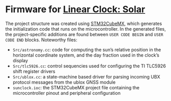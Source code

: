# Firmware for [Linear Clock: Solar](https://jmw.name/projects/linear-clock/)

The project structure was created using [STM32CubeMX](https://www.st.com/en/development-tools/stm32cubemx.html), which generates the initialization code that runs on the microcontroller. In the generated files, the project-specific additions are found between `USER CODE BEGIN` and `USER CODE END` blocks. Noteworthy files:

* `Src/astronomy.cc`: code for computing the sun’s relative position in the horizontal coordinate system, and the day fraction used in the clock’s display
* `Src/tlc5926.cc`: control sequencies used for configuring the TI TLC5926 shift register drivers
* `Src/ublox.cc`: a state-machine based driver for parsing incoming UBX protocol messages from the ublox GNSS module
* `sunclock.ioc`: the STM32CubeMX project file containing the microcontroller pinout and peripheral configuration
